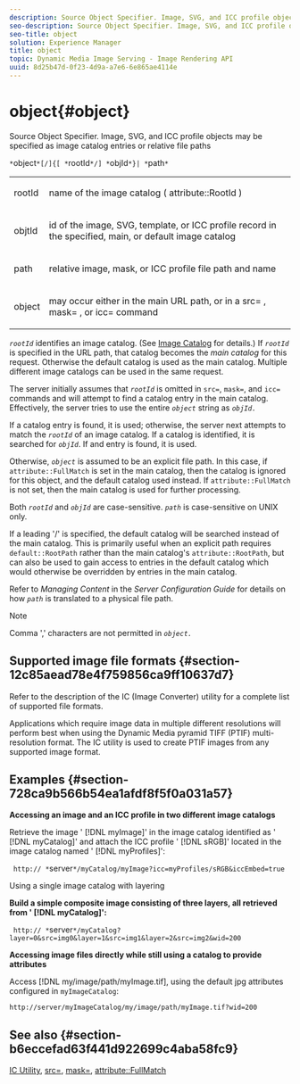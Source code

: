 ```yaml
---
description: Source Object Specifier. Image, SVG, and ICC profile objects may be specified as image catalog entries or relative file paths
seo-description: Source Object Specifier. Image, SVG, and ICC profile objects may be specified as image catalog entries or relative file paths
seo-title: object
solution: Experience Manager
title: object
topic: Dynamic Media Image Serving - Image Rendering API
uuid: 8d25b47d-0f23-4d9a-a7e6-6e865ae4114e
---
```


# object{#object}

Source Object Specifier. Image, SVG, and ICC profile objects may be specified as image catalog entries or relative file paths

 `*`object`*[/]{[ *`rootId`*/] *`objId`*}| *`path`*`

<table id="simpletable_A8B9B4D508B94BE5B7F6112F0A5F8270"> 
 <tr class="strow"> 
  <td class="stentry"> <p> <span class="codeph"> <span class="varname"> rootId </span> </span> </p> </td> 
  <td class="stentry"> <p>name of the image catalog ( <span class="codeph"> attribute::RootId </span>) </p> </td> 
 </tr> 
 <tr class="strow"> 
  <td class="stentry"> <p> <span class="codeph"> <span class="varname"> objtId </span> </span> </p> </td> 
  <td class="stentry"> <p>id of the image, SVG, template, or ICC profile record in the specified, main, or default image catalog </p> </td> 
 </tr> 
 <tr class="strow"> 
  <td class="stentry"> <p> <span class="codeph"> <span class="varname"> path </span> </span> </p> </td> 
  <td class="stentry"> <p>relative image, mask, or ICC profile file path and name </p> </td> 
 </tr> 
 <tr class="strow"> 
  <td class="stentry"> <p> <span class="codeph"> <span class="varname"> object </span> </span> </p> </td> 
  <td class="stentry"> <p>may occur either in the main URL path, or in a <span class="codeph"> src= </span>, <span class="codeph"> mask= </span>, or <span class="codeph"> icc= </span> command </p> </td> 
 </tr> 
</table>

*`rootId`* identifies an image catalog. (See [Image Catalog](../../../../../is-api/image-catalog/image-serving-api-ref/c-image-catalog-reference/c-overview/c-overview.md#concept-9ce2b6a133de45f783e95cabc5810ac3) for details.) If *`rootId`* is specified in the URL path, that catalog becomes the *main catalog* for this request. Otherwise the default catalog is used as the main catalog. Multiple different image catalogs can be used in the same request.

The server initially assumes that *`rootId`* is omitted in `src=`, `mask=`, and `icc=` commands and will attempt to find a catalog entry in the main catalog. Effectively, the server tries to use the entire *`object`* string as *`objId.`*

If a catalog entry is found, it is used; otherwise, the server next attempts to match the *`rootId`* of an image catalog. If a catalog is identified, it is searched for *`objId`*. If and entry is found, it is used.

Otherwise, *`object`* is assumed to be an explicit file path. In this case, if `attribute::FullMatch` is set in the main catalog, then the catalog is ignored for this object, and the default catalog used instead. If `attribute::FullMatch` is not set, then the main catalog is used for further processing.

Both *`rootId`* and *`objId`* are case-sensitive. *`path`* is case-sensitive on UNIX only.

If a leading '/' is specified, the default catalog will be searched instead of the main catalog. This is primarily useful when an explicit path requires `default::RootPath` rather than the main catalog's `attribute::RootPath`, but can also be used to gain access to entries in the default catalog which would otherwise be overridden by entries in the main catalog.

Refer to *Managing Content* in the *Server Configuration Guide* for details on how *`path`* is translated to a physical file path.

>[!NOTE]
>
>Comma ',' characters are not permitted in *`object.`*

## Supported image file formats {#section-12c85aead78e4f759856ca9ff10637d7}

Refer to the description of the IC (Image Converter) utility for a complete list of supported file formats.

Applications which require image data in multiple different resolutions will perform best when using the Dynamic Media pyramid TIFF (PTIF) multi-resolution format. The IC utility is used to create PTIF images from any supported image format.

## Examples {#section-728ca9b566b54ea1afdf8f5f0a031a57}

**Accessing an image and an ICC profile in two different image catalogs**

Retrieve the image ' [!DNL myImage]' in the image catalog identified as ' [!DNL myCatalog]' and attach the ICC profile ' [!DNL sRGB]' located in the image catalog named ' [!DNL myProfiles]':

` http:// *`server`*/myCatalog/myImage?icc=myProfiles/sRGB&iccEmbed=true`

Using a single image catalog with layering

**Build a simple composite image consisting of three layers, all retrieved from ' [!DNL myCatalog]':**

` http:// *`server`*/myCatalog?layer=0&src=img0&layer=1&src=img1&layer=2&src=img2&wid=200`

**Accessing image files directly while still using a catalog to provide attributes**

Access [!DNL my/image/path/myImage.tif], using the default jpg attributes configured in `myImageCatalog`:

`http://server/myImageCatalog/my/image/path/myImage.tif?wid=200`

## See also {#section-b6eccefad63f441d922699c4aba58fc9}

[IC Utility](../../../../../is-api/is-utils/utilities/r-ic.md#reference-de9f43c63a8f48f1a755ff1760af8b7b), [src=](../../../../../is-api/http-ref/image-serving-api-ref/c-http-protocol-reference/c-command-reference/r-src.md#reference-f6506637778c4c69bf106a7924a91ab1), [mask=](../../../../../is-api/http-ref/image-serving-api-ref/c-http-protocol-reference/c-command-reference/r-mask.md#reference-922254e027404fb890b850e2723ee06e), [attribute::FullMatch](../../../../../is-api/image-catalog/image-serving-api-ref/c-image-catalog-reference/c-attributes-reference/r-fullmatch.md#reference-c3a72f31672a48b386943d6781cf50d7) 
